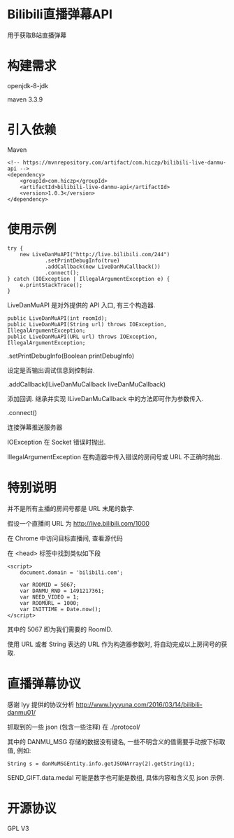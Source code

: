 # Bilibili直播弹幕API
用于获取B站直播弹幕

# 构建需求
openjdk-8-jdk

maven 3.3.9

# 引入依赖
Maven

    <!-- https://mvnrepository.com/artifact/com.hiczp/bilibili-live-danmu-api -->
    <dependency>
        <groupId>com.hiczp</groupId>
        <artifactId>bilibili-live-danmu-api</artifactId>
        <version>1.0.3</version>
    </dependency>
    
# 使用示例

    try {
        new LiveDanMuAPI("http://live.bilibili.com/244")
                .setPrintDebugInfo(true)
                .addCallback(new LiveDanMuCallback())
                .connect();
    } catch (IOException | IllegalArgumentException e) {
        e.printStackTrace();
    }

LiveDanMuAPI 是对外提供的 API 入口, 有三个构造器.

    public LiveDanMuAPI(int roomId);
    public LiveDanMuAPI(String url) throws IOException, IllegalArgumentException;
    public LiveDanMuAPI(URL url) throws IOException, IllegalArgumentException;

.setPrintDebugInfo(Boolean printDebugInfo)

设定是否输出调试信息到控制台.

.addCallback(ILiveDanMuCallback liveDanMuCallback)

添加回调. 继承并实现 ILiveDanMuCallback 中的方法即可作为参数传入.

.connect()

连接弹幕推送服务器

IOException 在 Socket 错误时抛出.

IllegalArgumentException 在构造器中传入错误的房间号或 URL 不正确时抛出.

# 特别说明
并不是所有主播的房间号都是 URL 末尾的数字.

假设一个直播间 URL 为 http://live.bilibili.com/1000

在 Chrome 中访问目标直播间, 查看源代码

在 \<head> 标签中找到类似如下段

    <script>
        document.domain = 'bilibili.com';

        var ROOMID = 5067;
        var DANMU_RND = 1491217361;
        var NEED_VIDEO = 1;
        var ROOMURL = 1000;
        var INITTIME = Date.now();
    </script>
    
其中的 5067 即为我们需要的 RoomID.

使用 URL 或者 String 表达的 URL 作为构造器参数时, 将自动完成以上房间号的获取.

# 直播弹幕协议
感谢 lyy 提供的协议分析 http://www.lyyyuna.com/2016/03/14/bilibili-danmu01/

抓取到的一些 json (包含一些注释) 在 ./protocol/

其中的 DANMU_MSG 存储的数据没有键名, 一些不明含义的值需要手动按下标取值, 例如:

    String s = danMuMSGEntity.info.getJSONArray(2).getString(1);

SEND_GIFT.data.medal 可能是数字也可能是数组, 具体内容和含义见 json 示例.

# 开源协议
GPL V3

